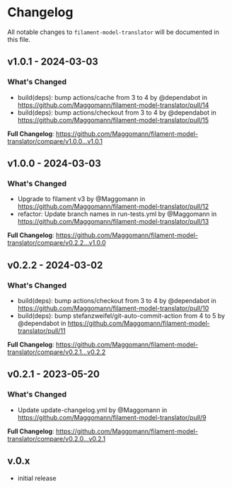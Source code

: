 # Changelog

All notable changes to `filament-model-translator` will be documented in this file.

## v1.0.1 - 2024-03-03

### What's Changed

* build(deps): bump actions/cache from 3 to 4 by @dependabot in https://github.com/Maggomann/filament-model-translator/pull/14
* build(deps): bump actions/checkout from 3 to 4 by @dependabot in https://github.com/Maggomann/filament-model-translator/pull/15

**Full Changelog**: https://github.com/Maggomann/filament-model-translator/compare/v1.0.0...v1.0.1

## v1.0.0 - 2024-03-03

### What's Changed

* Upgrade to filament v3 by @Maggomann in https://github.com/Maggomann/filament-model-translator/pull/12
* refactor: Update branch names in run-tests.yml by @Maggomann in https://github.com/Maggomann/filament-model-translator/pull/13

**Full Changelog**: https://github.com/Maggomann/filament-model-translator/compare/v0.2.2...v1.0.0

## v0.2.2 - 2024-03-02

### What's Changed

* build(deps): bump actions/checkout from 3 to 4 by @dependabot in https://github.com/Maggomann/filament-model-translator/pull/10
* build(deps): bump stefanzweifel/git-auto-commit-action from 4 to 5 by @dependabot in https://github.com/Maggomann/filament-model-translator/pull/11

**Full Changelog**: https://github.com/Maggomann/filament-model-translator/compare/v0.2.1...v0.2.2

## v0.2.1 - 2023-05-20

### What's Changed

- Update update-changelog.yml by @Maggomann in https://github.com/Maggomann/filament-model-translator/pull/9

**Full Changelog**: https://github.com/Maggomann/filament-model-translator/compare/v0.2.0...v0.2.1

## v.0.x

- initial release
